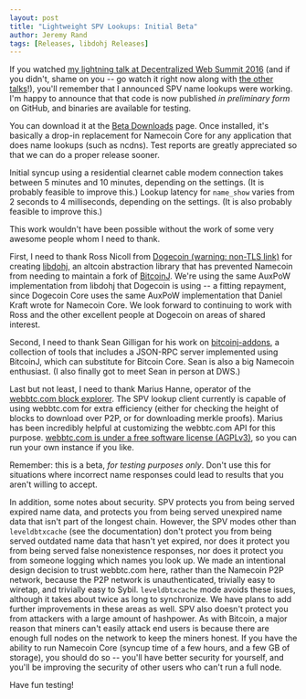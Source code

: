 ```yaml
---
layout: post
title: "Lightweight SPV Lookups: Initial Beta"
author: Jeremy Rand
tags: [Releases, libdohj Releases]
---
```


If you watched [my lightning talk at Decentralized Web Summit 2016](https://archive.org/details/DecentralizedWeb20160609pt1?start=21490) (and if you didn't, shame on you -- go watch it right now along with [the other talks](https://archive.org/details/decentralizedwebsummit2016?&sort=publicdate)!), you'll remember that I announced SPV name lookups were working.  I'm happy to announce that that code is now published *in preliminary form* on GitHub, and binaries are available for testing.

You can download it at the [Beta Downloads]({{site.baseurl}}download/betas/#consensusj-namecoin) page.  Once installed, it's basically a drop-in replacement for Namecoin Core for any application that does name lookups (such as ncdns).  Test reports are greatly appreciated so that we can do a proper release sooner.

Initial syncup using a residential clearnet cable modem connection takes between 5 minutes and 10 minutes, depending on the settings.  (It is probably feasible to improve this.)  Lookup latency for `name_show` varies from 2 seconds to 4 milliseconds, depending on the settings.  (It is also probably feasible to improve this.)

This work wouldn't have been possible without the work of some very awesome people whom I need to thank.

First, I need to thank Ross Nicoll from [Dogecoin (warning: non-TLS link)](http://dogecoin.com/) for creating [libdohj](https://github.com/dogecoin/libdohj), an altcoin abstraction library that has prevented Namecoin from needing to maintain a fork of [BitcoinJ](https://bitcoinj.github.io/).  We're using the same AuxPoW implementation from libdohj that Dogecoin is using -- a fitting repayment, since Dogecoin Core uses the same AuxPoW implementation that Daniel Kraft wrote for Namecoin Core.  We look forward to continuing to work with Ross and the other excellent people at Dogecoin on areas of shared interest.

Second, I need to thank Sean Gilligan for his work on [bitcoinj-addons](https://github.com/msgilligan/bitcoinj-addons), a collection of tools that includes a JSON-RPC server implemented using BitcoinJ, which can substitute for Bitcoin Core.  Sean is also a big Namecoin enthusiast.  (I also finally got to meet Sean in person at DWS.)

Last but not least, I need to thank Marius Hanne, operator of the [webbtc.com block explorer](https://www.webbtc.com/).  The SPV lookup client currently is capable of using webbtc.com for extra efficiency (either for checking the height of blocks to download over P2P, or for downloading merkle proofs).  Marius has been incredibly helpful at customizing the webbtc.com API for this purpose.  [webbtc.com is under a free software license (AGPLv3)](https://github.com/mhanne/block_browser), so you can run your own instance if you like.

Remember: this is a beta, *for testing purposes only*.  Don't use this for situations where incorrect name responses could lead to results that you aren't willing to accept.

In addition, some notes about security.  SPV protects you from being served expired name data, and protects you from being served unexpired name data that isn't part of the longest chain.  However, the SPV modes other than `leveldbtxcache` (see the documentation) don't protect you from being served outdated name data that hasn't yet expired, nor does it protect you from being served false nonexistence responses, nor does it protect you from someone logging which names you look up.  We made an intentional design decision to trust webbtc.com here, rather than the Namecoin P2P network, because the P2P network is unauthenticated, trivially easy to wiretap, and trivially easy to Sybil.  `leveldbtxcache` mode avoids these isues, although it takes about twice as long to synchronize.  We have plans to add further improvements in these areas as well.  SPV also doesn't protect you from attackers with a large amount of hashpower.  As with Bitcoin, a major reason that miners can't easily attack end users is because there are enough full nodes on the network to keep the miners honest.  If you have the ability to run Namecoin Core (syncup time of a few hours, and a few GB of storage), you should do so -- you'll have better security for yourself, and you'll be improving the security of other users who can't run a full node.

Have fun testing!
